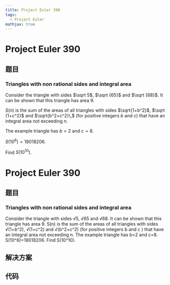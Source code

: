 ```yaml
---
title: Project Euler 390
tags:
  - Project Euler
mathjax: true
---
```

<escape><!-- more --></escape>
    
# Project Euler 390
## 题目
### Triangles with non rational sides and integral area

Consider the triangle with sides $\sqrt 5$, $\sqrt {65}$ and $\sqrt {68}$.
It can be shown that this triangle has area $9$.

$S(n)$ is the sum of the areas of  all triangles with sides $\sqrt{1+b^2}$, $\sqrt {1+c^2}$ and $\sqrt{b^2+c^2}\,$ (for positive integers $b$ and $c$) that have an integral area not exceeding $n$.

The example triangle has $b=2$ and $c=8$.

$S(10^6)=18018206$.

Find $S(10^{10})$.


# Project Euler 390
## 题目
### Triangles with non rational sides and integral area

Consider the triangle with sides √5, √65 and √68. It can be shown that this triangle has area 9.
S(n) is the sum of the areas of all triangles with sides √(1+b^2), √(1+c^2) and √(b^2+c^2) (for positive integers b and c ) that have an integral area not exceeding n.
The example triangle has b=2 and c=8.
S(10^6)=18018206.
Find S(10^10).


## 解决方案


## 代码


